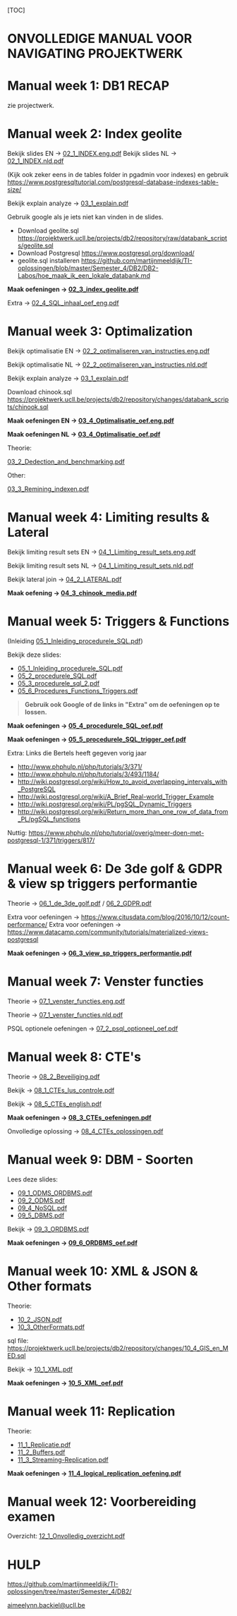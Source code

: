 [TOC]



# ONVOLLEDIGE MANUAL VOOR NAVIGATING PROJEKTWERK

# Manual week 1: DB1 RECAP

zie projectwerk.

# Manual week 2: Index geolite

Bekijk slides EN -> [02_1_INDEX.eng.pdf](https://projektwerk.ucll.be/projects/db2/repository/raw/02_1_INDEX.eng.pdf)
Bekijk slides NL -> [02_1_INDEX.nld.pdf](https://projektwerk.ucll.be/projects/db2/repository/raw/02_1_INDEX.nld.pdf)

(Kijk ook zeker eens in de tables folder in pgadmin voor indexes) en gebruik https://www.postgresqltutorial.com/postgresql-database-indexes-table-size/

Bekijk explain analyze ->  [03_1_explain.pdf](https://projektwerk.ucll.be/projects/db2/repository/raw/03_1_explain.pdf)

Gebruik google als je iets niet kan vinden in de slides.

* Download geolite.sql https://projektwerk.ucll.be/projects/db2/repository/raw/databank_scripts/geolite.sql
* Download Postgresql https://www.postgresql.org/download/
* geolite.sql installeren https://github.com/martijnmeeldijk/TI-oplossingen/blob/master/Semester_4/DB2/DB2-Labos/hoe_maak_ik_een_lokale_databank.md

**Maak oefeningen -> [02_3_index_geolite.pdf](https://projektwerk.ucll.be/projects/db2/repository/raw/02_3_index_geolite.pdf)**



Extra -> [02_4_SQL_inhaal_oef_eng.pdf](https://projektwerk.ucll.be/projects/db2/repository/raw/02_4_SQL_inhaal_oef_eng.pdf)



# Manual week 3: Optimalization

Bekijk optimalisatie EN -> [02_2_optimaliseren_van_instructies.eng.pdf](https://projektwerk.ucll.be/projects/db2/repository/raw/02_2_optimaliseren_van_instructies.eng.pdf)

Bekijk optimalisatie NL -> [02_2_optimaliseren_van_instructies.nld.pdf](https://projektwerk.ucll.be/projects/db2/repository/raw/02_2_optimaliseren_van_instructies.nld.pdf)

Bekijk explain analyze ->  [03_1_explain.pdf](https://projektwerk.ucll.be/projects/db2/repository/raw/03_1_explain.pdf)

Download chinook.sql https://projektwerk.ucll.be/projects/db2/repository/changes/databank_scripts/chinook.sql

**Maak oefeningen EN -> [03_4_Optimalisatie_oef.eng.pdf](https://projektwerk.ucll.be/projects/db2/repository/raw/03_4_Optimalisatie_oef.eng.pdf)**

**Maak oefeningen NL -> [03_4_Optimalisatie_oef.pdf](https://projektwerk.ucll.be/projects/db2/repository/raw/03_4_Optimalisatie_oef.eng.pdf)**

Theorie:

[03_2_Dedection_and_benchmarking.pdf](https://projektwerk.ucll.be/projects/db2/repository/raw/03_2_Dedection_and_benchmarking.pdf)

Other:

[03_3_Remining_indexen.pdf](https://projektwerk.ucll.be/projects/db2/repository/raw/03_3_Remining_indexen.pdf)



# Manual week 4: Limiting results & Lateral

Bekijk limiting result sets EN -> [04_1_Limiting_result_sets.eng.pdf](https://projektwerk.ucll.be/projects/db2/repository/raw/04_1_Limiting_result_sets.eng.pdf)

Bekijk limiting result sets NL -> [04_1_Limiting_result_sets.nld.pdf](https://projektwerk.ucll.be/projects/db2/repository/raw/04_1_Limiting_result_sets.nld.pdf)

Bekijk lateral join -> [04_2_LATERAL.pdf](https://projektwerk.ucll.be/projects/db2/repository/raw/04_2_LATERAL.pdf)

**Maak oefening -> [04_3_chinook_media.pdf](https://projektwerk.ucll.be/projects/db2/repository/raw/04_3_chinook_media.pdf)**

# Manual week 5: Triggers & Functions

(Inleiding [05_1_Inleiding_procedurele_SQL.pdf](https://projektwerk.ucll.be/projects/db2/repository/raw/05_1_Inleiding_procedurele_SQL.pdf))

Bekijk deze slides:

- [05_1_Inleiding_procedurele_SQL.pdf](https://projektwerk.ucll.be/projects/db2/repository/raw/05_1_Inleiding_procedurele_SQL.pdf)
- [05_2_procedurele_SQL.pdf](https://projektwerk.ucll.be/projects/db2/repository/raw/05_2_procedurele_SQL.pdf) 
- [05_3_procedurele_sql_2.pdf](https://projektwerk.ucll.be/projects/db2/repository/raw/05_3_procedurele_sql_2.pdf)
- [05_6_Procedures_Functions_Triggers.pdf](https://projektwerk.ucll.be/projects/db2/repository/raw/05_6_Procedures_Functions_Triggers.pdf)

> **Gebruik ook Google of de links in "Extra" om de oefeningen op te lossen.**

**Maak oefeningen -> [05_4_procedurele_SQL_oef.pdf](https://projektwerk.ucll.be/projects/db2/repository/raw/05_4_procedurele_SQL_oef.pdf)**

**Maak oefeningen -> [05_5_procedurele_SQL_trigger_oef.pdf](https://projektwerk.ucll.be/projects/db2/repository/raw/05_5_procedurele_SQL_trigger_oef.pdf)**

Extra: 
Links die Bertels heeft gegeven vorig jaar

* http://www.phphulp.nl/php/tutorials/3/371/ 
* http://www.phphulp.nl/php/tutorials/3/493/1184/ 
* http://wiki.postgresql.org/wiki/How_to_avoid_overlapping_intervals_with_PostgreSQL 
* http://wiki.postgresql.org/wiki/A_Brief_Real-world_Trigger_Example
* http://wiki.postgresql.org/wiki/PL/pgSQL_Dynamic_Triggers
* http://wiki.postgresql.org/wiki/Return_more_than_one_row_of_data_from_PL/pgSQL_functions

Nuttig: https://www.phphulp.nl/php/tutorial/overig/meer-doen-met-postgresql-1/371/triggers/817/



# Manual week 6: De 3de golf & GDPR & view sp triggers performantie

Theorie -> [06_1_de_3de_golf.pdf](https://projektwerk.ucll.be/projects/db2/repository/raw/06_1_de_3de_golf.pdf) / [06_2_GDPR.pdf](https://projektwerk.ucll.be/projects/db2/repository/raw/06_2_GDPR.pdf)

Extra voor oefeningen -> https://www.citusdata.com/blog/2016/10/12/count-performance/
Extra voor oefeningen -> https://www.datacamp.com/community/tutorials/materialized-views-postgresql

**Maak oefeningen -> [06_3_view_sp_triggers_performantie.pdf](https://projektwerk.ucll.be/projects/db2/repository/raw/06_3_view_sp_triggers_performantie.pdf)**

# Manual week 7: Venster functies

Theorie -> [07_1_venster_functies.eng.pdf](https://projektwerk.ucll.be/projects/db2/repository/raw/07_1_venster_functies.eng.pdf)

Theorie -> [07_1_venster_functies.nld.pdf](https://projektwerk.ucll.be/projects/db2/repository/raw/07_1_venster_functies.nld.pdf)

PSQL optionele oefeningen -> [07_2_psql_optioneel_oef.pdf](https://projektwerk.ucll.be/projects/db2/repository/raw/07_2_psql_optioneel_oef.pdf)

# Manual week 8: CTE's

Theorie -> [08_2_Beveiliging.pdf](https://projektwerk.ucll.be/projects/db2/repository/raw/08_2_Beveiliging.pdf)

Bekijk -> [08_1_CTEs_lus_controle.pdf](https://projektwerk.ucll.be/projects/db2/repository/raw/08_1_CTEs_lus_controle.pdf)

Bekijk -> [08_5_CTEs_english.pdf](https://projektwerk.ucll.be/projects/db2/repository/raw/08_5_CTEs_english.pdf)

**Maak oefeningen -> [08_3_CTEs_oefeningen.pdf](https://projektwerk.ucll.be/projects/db2/repository/raw/08_3_CTEs_oefeningen.pdf)**

Onvolledige oplossing -> [08_4_CTEs_oplossingen.pdf](https://projektwerk.ucll.be/projects/db2/repository/raw/08_4_CTEs_oplossingen.pdf)

# Manual week 9: DBM - Soorten

Lees deze slides:

- [09_1_ODMS_ORDBMS.pdf](https://projektwerk.ucll.be/projects/db2/repository/raw/09_1_ODMS_ORDBMS.pdf)
- [09_2_ODMS.pdf](https://projektwerk.ucll.be/projects/db2/repository/raw/09_2_ODMS.pdf)
- [09_4_NoSQL.pdf](https://projektwerk.ucll.be/projects/db2/repository/raw/09_4_NoSQL.pdf)
- [09_5_DBMS.pdf](https://projektwerk.ucll.be/projects/db2/repository/raw/09_5_DBMS.pdf)

Bekijk -> [09_3_ORDBMS.pdf](https://projektwerk.ucll.be/projects/db2/repository/raw/09_3_ORDBMS.pdf)

**Maak oefeningen -> [09_6_ORDBMS_oef.pdf](https://projektwerk.ucll.be/projects/db2/repository/raw/09_6_ORDBMS_oef.pdf)**

# Manual week 10: XML & JSON & Other formats

Theorie:

- [10_2_JSON.pdf](https://projektwerk.ucll.be/projects/db2/repository/raw/10_2_JSON.pdf)
- [10_3_OtherFormats.pdf](https://projektwerk.ucll.be/projects/db2/repository/raw/10_3_OtherFormats.pdf)

sql file: https://projektwerk.ucll.be/projects/db2/repository/changes/10_4_GIS_en_MED.sql

Bekijk -> [10_1_XML.pdf](https://projektwerk.ucll.be/projects/db2/repository/raw/10_1_XML.pdf)

**Maak oefeningen -> [10_5_XML_oef.pdf](https://projektwerk.ucll.be/projects/db2/repository/raw/10_5_XML_oef.pdf)**

# Manual week 11: Replication

Theorie:

- [11_1_Replicatie.pdf](https://projektwerk.ucll.be/projects/db2/repository/raw/11_1_Replicatie.pdf)
- [11_2_Buffers.pdf](https://projektwerk.ucll.be/projects/db2/repository/raw/11_2_Buffers.pdf)
- [11_3_Streaming-Replication.pdf](https://projektwerk.ucll.be/projects/db2/repository/raw/11_3_Streaming-Replication.pdf)

**Maak oefeningen -> [11_4_logical_replication_oefening.pdf](https://projektwerk.ucll.be/projects/db2/repository/raw/11_4_logical_replication_oefening.pdf)**

# Manual week 12: Voorbereiding examen

Overzicht: [12_1_Onvolledig_overzicht.pdf](https://projektwerk.ucll.be/projects/db2/repository/raw/12_1_Onvolledig_overzicht.pdf)

# HULP

https://github.com/martijnmeeldijk/TI-oplossingen/tree/master/Semester_4/DB2/

aimeelynn.backiel@ucll.be



